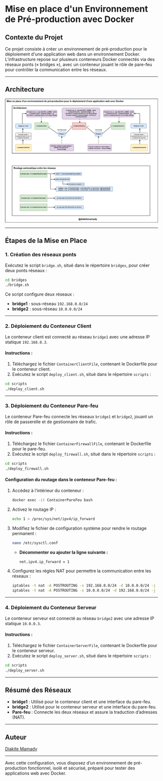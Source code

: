 # Mise en place d'un Environnement de Pré-production avec Docker

## Contexte du Projet
Ce projet consiste à créer un environnement de pré-production pour le déploiement d'une application web dans un environnement Docker. L’infrastructure repose sur plusieurs conteneurs Docker connectés via des réseaux ponts (« bridges »), avec un conteneur jouant le rôle de pare-feu pour contrôler la communication entre les réseaux.

---

## Architecture
![Architecture](images/Architecture_docker.jpg)

---

## Étapes de la Mise en Place

### **1. Création des réseaux ponts**

Exécutez le script `bridge.sh`, situé dans le répertoire `bridges`, pour créer deux ponts réseaux :

```bash
cd bridges
./bridge.sh
```

Ce script configure deux réseaux :
- **bridge1** : sous-réseau `192.168.0.0/24`
- **bridge2** : sous-réseau `10.0.0.0/24`

---

### **2. Déploiement du Conteneur Client**

Le conteneur client est connecté au réseau `bridge1` avec une adresse IP statique `192.168.0.3`.

#### Instructions :
1. Téléchargez le fichier `ContainerClientFile`, contenant le Dockerfile pour le conteneur client.
2. Exécutez le script `deploy_client.sh`, situé dans le répertoire `scripts` :

```bash
cd scripts
./deploy_client.sh
```

---

### **3. Déploiement du Conteneur Pare-feu**

Le conteneur Pare-feu connecte les réseaux `bridge1` et `bridge2`, jouant un rôle de passerelle et de gestionnaire de trafic.

#### Instructions :
1. Téléchargez le fichier `ContainerFirewallFile`, contenant le Dockerfile pour le pare-feu.
2. Exécutez le script `deploy_firewall.sh`, situé dans le répertoire `scripts` :

```bash
cd scripts
./deploy_firewall.sh
```

#### Configuration du routage dans le conteneur Pare-feu :
1. Accédez à l’intérieur du conteneur :
   ```bash
   docker exec -it ContainerPareFeu bash
   ```
2. Activez le routage IP :
   ```bash
   echo 1 > /proc/sys/net/ipv4/ip_forward
   ```
3. Modifiez le fichier de configuration système pour rendre le routage permanent :
   ```bash
   nano /etc/sysctl.conf
   ```
   - **Décommenter ou ajouter la ligne suivante :**
     ```text
     net.ipv4.ip_forward = 1
     ```
4. Configurez les règles NAT pour permettre la communication entre les réseaux :
   ```bash
   iptables -t nat -A POSTROUTING -s 192.168.0.0/24 -d 10.0.0.0/24 -j MASQUERADE
   iptables -t nat -A POSTROUTING -s 10.0.0.0/24 -d 192.168.0.0/24 -j MASQUERADE
   ```

---

### **4. Déploiement du Conteneur Serveur**

Le conteneur serveur est connecté au réseau `bridge2` avec une adresse IP statique `10.0.0.3`.

#### Instructions :
1. Téléchargez le fichier `ContainerServerFile`, contenant le Dockerfile pour le conteneur serveur.
2. Exécutez le script `deploy_server.sh`, situé dans le répertoire `scripts` :

```bash
cd scripts
./deploy_server.sh
```

---

## Résumé des Réseaux

- **bridge1** : Utilisé pour le conteneur client et une interface du pare-feu.
- **bridge2** : Utilisé pour le conteneur serveur et une interface du pare-feu.
- **Pare-feu** : Connecte les deux réseaux et assure la traduction d’adresses (NAT).

---

## Auteur
[Diakite Mamady](https://github.com/DMamady)

---

Avec cette configuration, vous disposez d’un environnement de pré-production fonctionnel, isolé et sécurisé, préparé pour tester des applications web avec Docker.
